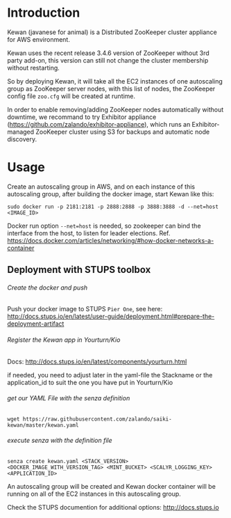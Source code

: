 Introduction
============
Kewan (javanese for animal) is a Distributed ZooKeeper cluster appliance for AWS environment.

Kewan uses the recent release 3.4.6 version of ZooKeeper without 3rd party add-on, this version can still not change the cluster membership without restarting.

So by deploying Kewan, it will take all the EC2 instances of one autoscaling group as ZooKeeper server nodes, with this list of nodes, the ZooKeeper config file ```zoo.cfg``` will be created at runtime.

In order to enable removing/adding ZooKeeper nodes automatically without downtime, we recommand to try Exhibitor appliance (https://github.com/zalando/exhibitor-appliance), which runs an Exhibitor-managed ZooKeeper cluster using S3 for backups and automatic node discovery.

Usage
=====
Create an autoscaling group in AWS, and on each instance of this autoscaling group, after building the docker image, start Kewan like this:
```
sudo docker run -p 2181:2181 -p 2888:2888 -p 3888:3888 -d --net=host <IMAGE_ID>
```
Docker run option ```--net=host``` is needed, so zookeeper can bind the interface from the host, to listen for leader elections. Ref. https://docs.docker.com/articles/networking/#how-docker-networks-a-container

Deployment with STUPS toolbox
-----------------------------

###### Create the docker and push

Push your docker image to STUPS ```Pier One```, see here: http://docs.stups.io/en/latest/user-guide/deployment.html#prepare-the-deployment-artifact

###### Register the Kewan app in Yourturn/Kio

Docs: http://docs.stups.io/en/latest/components/yourturn.html

if needed, you need to adjust later in the yaml-file the Stackname or the application_id to suit the one you have put in Yourturn/Kio

###### get our YAML File with the senza definition
```
wget https://raw.githubusercontent.com/zalando/saiki-kewan/master/kewan.yaml
```

###### execute senza with the definition file

```
senza create kewan.yaml <STACK_VERSION> <DOCKER_IMAGE_WITH_VERSION_TAG> <MINT_BUCKET> <SCALYR_LOGGING_KEY> <APPLICATION_ID>
```

An autoscaling group will be created and Kewan docker container will be running on all of the EC2 instances in this autoscaling group.

Check the STUPS documention for additional options: http://docs.stups.io
